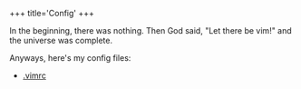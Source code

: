 +++
title='Config'
+++

In the beginning, there was nothing. Then God said, "Let there be vim!" and the universe was complete.

Anyways, here's my config files:

- [.vimrc](../conf/.vimrc)
